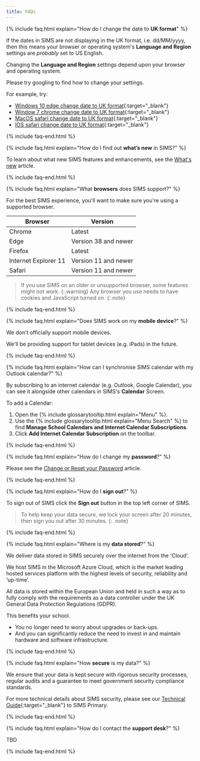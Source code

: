 ```yaml
---
title: FAQs
---
```


{% include faq.html explain="How do I change the date to **UK format**" %}

If the dates in SIMS are not displaying in the UK format, i.e. dd/MM/yyyy, then this means your browser or operating system's **Language and Region** settings are *probably* set to US English.

Changing the **Language and Region** settings depend upon your browser and operating system. 

Please try googling to find how to change your settings.

For example, try:

* [Windows 10 edge change date to UK format](http://www.google.co.uk/search?q=Windows+10+edge+change+date+to+UK+format){:target="_blank"}
* [Window 7 chrome change date to UK format](http://www.google.co.uk/search?q=Window+7+chrome+change+date+to+UK+format){:target="_blank"}
* [MacOS safari change date to UK format](http://www.google.co.uk/search?q=MacOS+safari+change+date+to+UK+format){:target="_blank"}
* [IOS safari change date to UK format](http://www.google.co.uk/search?q=IOS+safari+change+date+to+UK+format){:target="_blank"}

{% include faq-end.html  %}

{% include faq.html explain="How do I find out **what’s new** in SIMS?" %}

To learn about what new SIMS features and enhancements, see the [What's new](../whats-new/) article.

{% include faq-end.html  %}

{% include faq.html explain="What **browsers** does SIMS support?" %}

For the best SIMS experience, you'll want to make sure you're using a supported browser.

| Browser              | Version              |
| -------------------- | -------------------- |
| Chrome               | Latest               |
| Edge                 | Version 38 and newer |
| Firefox              | Latest               |
| Internet Explorer 11 | Version 11 and newer |
| Safari               | Version 11 and newer |

> If you use SIMS on an older or unsupported browser, some features might not work.
{:.warning}
> Any browser you use needs to have cookies and JavaScript turned on.
{:.note}

{% include faq-end.html  %}

{% include faq.html explain="Does SIMS work on my **mobile device**?" %}

We don't officially support mobile devices.

We'll be providing support for tablet devices (e.g. iPads) in the future.

{% include faq-end.html  %}

{% include faq.html explain="How can I synchronise SIMS calendar with my Outlook calendar?" %}

By subscribing to an internet calendar  (e.g. Outlook, Google Calendar), you can see it alongside other calendars in SIMS's **Calendar** Screen.

To add a Calendar:

1. Open the {% include glossarytooltip.html explain="Menu" %}.
2. Use the {% include glossarytooltip.html explain="Menu Search" %} to find **Manage School Calendars and Internet Calendar Subscriptions**.
3. Click **Add Internet Calendar Subscription** on the toolbar.

{% include faq-end.html  %}

{% include faq.html explain="How do I change my **password**?" %}

Please see the [Change or Reset your Password](../accounts/passwords) article.

{% include faq-end.html  %}

{% include faq.html explain="How do I **sign out**?" %}

To sign out of SIMS click the **Sign out** button in the top left corner of SIMS.

> To help keep your data secure, we lock your screen after 20 minutes, then sign you out after 30 minutes.
{: .note}

{% include faq-end.html  %}

{% include faq.html explain="Where is my **data stored**?" %}

We deliver data stored in SIMS securely over the internet from the 'Cloud'.

We host SIMS in the Microsoft Azure Cloud, which is the market leading hosted services platform with the highest levels of security, reliability and ‘up-time’. 

All data is stored within the European Union and held in such a way as to fully comply with the requirements as a data controller under the UK General Data Protection Regulations (GDPR).

This benefits your school.

* You no longer need to worry about upgrades or back-ups. 
* And you can significantly reduce the need to invest in and maintain hardware and software infrastructure.

{% include faq-end.html  %}

{% include faq.html explain="How **secure** is my data?" %}

We ensure that your data is kept secure with rigorous security processes, regular audits and a guarantee to meet government security compliance standards. 

For more technical details about SIMS security, please see our [Technical Guide](https://myaccount.capita-cs.co.uk/hot-topics/sims-primary-resource-hub/){:target="_blank"} to SIMS Primary.

{% include faq-end.html  %}

{% include faq.html explain="How do I contact the **support desk**?" %}

TBD

{% include faq-end.html  %}